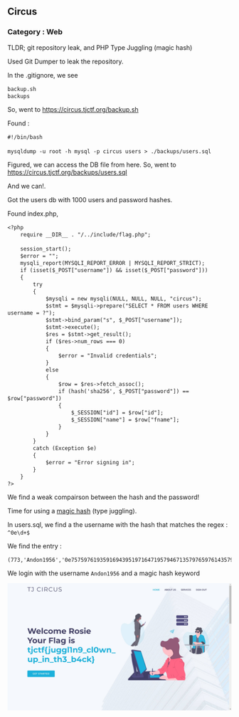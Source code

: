 ## Circus
### Category : Web

TLDR;
git repository leak, and PHP Type Juggling (magic hash)


Used Git Dumper to leak the repository.

In the .gitignore, we see
```
backup.sh
backups
```
So, went to https://circus.tjctf.org/backup.sh

Found :

```
#!/bin/bash

mysqldump -u root -h mysql -p circus users > ./backups/users.sql
```

Figured, we can access the DB file from here. So, went to https://circus.tjctf.org/backups/users.sql

And we can!.

Got the users db with 1000 users and password hashes. 


Found index.php, 
```
<?php 
	require __DIR__ . "/../include/flag.php";

	session_start();
	$error = "";
	mysqli_report(MYSQLI_REPORT_ERROR | MYSQLI_REPORT_STRICT);
	if (isset($_POST["username"]) && isset($_POST["password"]))
	{
		try
		{
			$mysqli = new mysqli(NULL, NULL, NULL, "circus");
			$stmt = $mysqli->prepare("SELECT * FROM users WHERE username = ?");
			$stmt->bind_param("s", $_POST["username"]);
			$stmt->execute();
			$res = $stmt->get_result();
			if ($res->num_rows === 0)
			{
				$error = "Invalid credentials";
			}
			else
			{
				$row = $res->fetch_assoc();
				if (hash('sha256', $_POST["password"]) == $row["password"])
				{
					$_SESSION["id"] = $row["id"];
					$_SESSION["name"] = $row["fname"];
				}
			}
		}
		catch (Exception $e)
		{
			$error = "Error signing in";
		}
	}
?>
```
We find a weak compairson between the hash and the password! 

Time for using a [magic hash](https://github.com/spaze/hashes) (type juggling). 

In users.sql, we find a the username with the hash that matches the regex : `^0e\d+$`

We find the entry :
```
(773,'Andon1956','0e75759761935916943951971647195794671357976597614357959761597165','Rosie','Kelly')
```

We login with the username `Andon1956` and a magic hash keyword  

![](Circus_flag.jpeg)